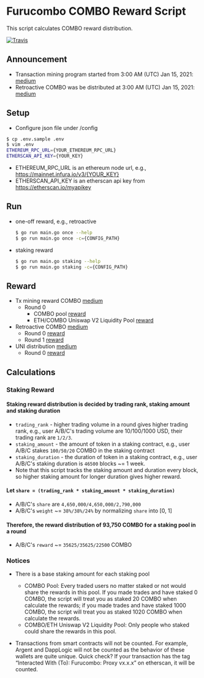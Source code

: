 # Furucombo COMBO Reward Script

This script calculates COMBO reward distribution.

[![Travis](https://travis-ci.com/dinngodev/furucombo-reward-scripts.svg?branch=master)](https://travis-ci.com/dinngodev/furucombo-reward-scripts)

## Announcement
* Transaction mining program started from 3:00 AM (UTC) Jan 15, 2021: [medium](https://medium.com/furucombo/announcing-furucombo-transaction-mining-program-33381f393230)
* Retroactive COMBO was be distributed at 3:00 AM (UTC) Jan 15, 2021: [medium](https://medium.com/furucombo/first-furucombo-grant-7b1e48175c99)

## Setup
* Configure json file under /config

```sh
$ cp .env.sample .env
$ vim .env
ETHEREUM_RPC_URL={YOUR_ETHEREUM_RPC_URL}
ETHERSCAN_API_KEY={YOUR_KEY}
```

* ETHEREUM_RPC_URL is an ethereum node url, e.g., <https://mainnet.infura.io/v3/{YOUR_KEY}>
* ETHERSCAN_API_KEY is an etherscan api key from <https://etherscan.io/myapikey>

## Run

* one-off reward, e.g., retroactive

  ```sh
  $ go run main.go once --help
  $ go run main.go once -c={CONFIG_PATH}
  ```

* staking reward

  ```sh
  $ go run main.go staking --help
  $ go run main.go staking -c={CONFIG_PATH}
  ```

## Reward
* Tx mining reward COMBO [medium](https://medium.com/furucombo/announcing-furucombo-transaction-mining-program-33381f393230)
  * Round 0
    * COMBO pool [reward](/rewards/staking/0/0x7c46eFAe8632A0c0e1C25718bae91b6b62D9A16E/rewards.json)
    * ETH/COMBO Uniswap V2 Liquidity Pool [reward](/rewards/staking/0/0x78d742F43Ce72B3D7bDBB2147c252F7a8bab3de4/rewards.json)
* Retroactive COMBO [medium](https://medium.com/furucombo/first-furucombo-grant-7b1e48175c99)
  * Round 0 [reward](/rewards/retroactive/0/rewards.json)
  * Round 1 [reward](/rewards/retroactive/1/rewards.json)
* UNI distribution [medium](https://medium.com/furucombo/uni-decision-has-been-made-distribution-to-community-253a51e742dc)
  * Round 0 [reward](/rewards/uni_distribution/0/rewards.json)

## Calculations

### Staking Reward

#### Staking reward distribution is decided by trading rank, staking amount and staking duration
* `trading_rank` - higher trading volume in a round gives higher trading rank, e.g., user A/B/C's trading volume are 10/100/1000 USD, their trading rank are `1/2/3`.
* `staking_amount` - the amount of token in a staking contract, e.g., user A/B/C stakes `100/50/20` COMBO in the staking contract
* `staking_duration` - the duration of token in a staking contract, e.g., user A/B/C's staking duration is `46500` blocks ~= 1 week.
* Note that this script tracks the staking amount and duration every block, so higher staking amount for longer duration gives higher reward.

#### Let `share = (trading_rank * staking_amount * staking_duration)`
* A/B/C's `share` are `4,650,000/4,650,000/2,790,000`
* A/B/C's `weight` ~= `38%/38%/24%` by normalizing `share` into [0, 1]

#### Therefore, the reward distribution of 93,750 COMBO for a staking pool in a round
* A/B/C's `reward` ~= `35625/35625/22500` COMBO

### Notices
* There is a base staking amount for each staking pool
  * COMBO Pool: Every traded users no matter staked or not would share the rewards in this pool. If you made trades and have staked 0 COMBO, the script will treat you as staked 20 COMBO when calculate the rewards; if you made trades and have staked 1000 COMBO, the script will treat you as staked 1020 COMBO when calculate the rewards.
  * COMBO/ETH Uniswap V2 Liquidity Pool: Only people who staked could share the rewards in this pool.

* Transactions from smart contracts will not be counted. For example, Argent and DappLogic will not be counted as the behavior of these wallets are quite unique. Quick check? If your transaction has the tag “Interacted With (To): Furucombo: Proxy vx.x.x” on etherscan, it will be counted.